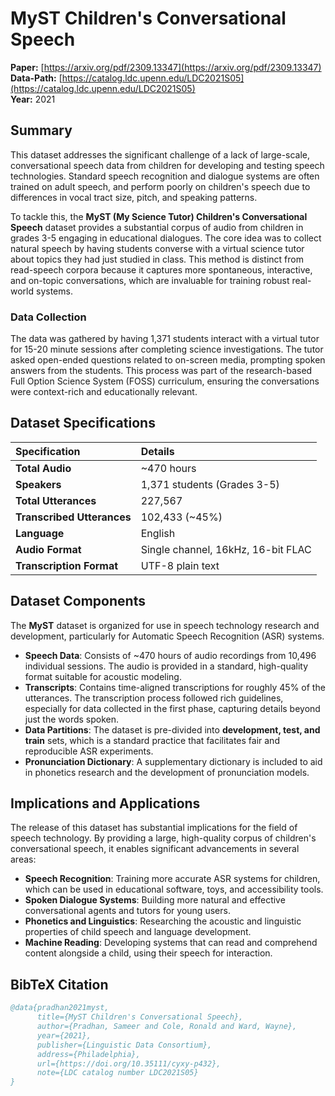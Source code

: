 # MyST Children's Conversational Speech

**Paper:** [https://arxiv.org/pdf/2309.13347](https://arxiv.org/pdf/2309.13347)      
**Data-Path:** [https://catalog.ldc.upenn.edu/LDC2021S05](https://catalog.ldc.upenn.edu/LDC2021S05)      
**Year:** 2021      

## Summary

This dataset addresses the significant challenge of a lack of large-scale, conversational speech data from children for developing and testing speech technologies. Standard speech recognition and dialogue systems are often trained on adult speech, and perform poorly on children's speech due to differences in vocal tract size, pitch, and speaking patterns.

To tackle this, the **MyST (My Science Tutor) Children's Conversational Speech** dataset provides a substantial corpus of audio from children in grades 3-5 engaging in educational dialogues. The core idea was to collect natural speech by having students converse with a virtual science tutor about topics they had just studied in class. This method is distinct from read-speech corpora because it captures more spontaneous, interactive, and on-topic conversations, which are invaluable for training robust real-world systems.

### Data Collection

The data was gathered by having 1,371 students interact with a virtual tutor for 15-20 minute sessions after completing science investigations. The tutor asked open-ended questions related to on-screen media, prompting spoken answers from the students. This process was part of the research-based Full Option Science System (FOSS) curriculum, ensuring the conversations were context-rich and educationally relevant.

## Dataset Specifications

| Specification | Details |
| :--- | :--- |
| **Total Audio** | ~470 hours |
| **Speakers** | 1,371 students (Grades 3-5) |
| **Total Utterances** | 227,567 |
| **Transcribed Utterances** | 102,433 (~45%) |
| **Language** | English |
| **Audio Format** | Single channel, 16kHz, 16-bit FLAC |
| **Transcription Format** | UTF-8 plain text |

## Dataset Components

The **MyST** dataset is organized for use in speech technology research and development, particularly for Automatic Speech Recognition (ASR) systems.

*   **Speech Data**: Consists of ~470 hours of audio recordings from 10,496 individual sessions. The audio is provided in a standard, high-quality format suitable for acoustic modeling.
*   **Transcripts**: Contains time-aligned transcriptions for roughly 45% of the utterances. The transcription process followed rich guidelines, especially for data collected in the first phase, capturing details beyond just the words spoken.
*   **Data Partitions**: The dataset is pre-divided into **development, test, and train** sets, which is a standard practice that facilitates fair and reproducible ASR experiments.
*   **Pronunciation Dictionary**: A supplementary dictionary is included to aid in phonetics research and the development of pronunciation models.

## Implications and Applications

The release of this dataset has substantial implications for the field of speech technology. By providing a large, high-quality corpus of children's conversational speech, it enables significant advancements in several areas:

*   **Speech Recognition**: Training more accurate ASR systems for children, which can be used in educational software, toys, and accessibility tools.
*   **Spoken Dialogue Systems**: Building more natural and effective conversational agents and tutors for young users.
*   **Phonetics and Linguistics**: Researching the acoustic and linguistic properties of child speech and language development.
*   **Machine Reading**: Developing systems that can read and comprehend content alongside a child, using their speech for interaction.

## BibTeX Citation

```bibtex
@data{pradhan2021myst,
      title={MyST Children's Conversational Speech}, 
      author={Pradhan, Sameer and Cole, Ronald and Ward, Wayne},
      year={2021},
      publisher={Linguistic Data Consortium},
      address={Philadelphia},
      url={https://doi.org/10.35111/cyxy-p432},
      note={LDC catalog number LDC2021S05}
}
```
